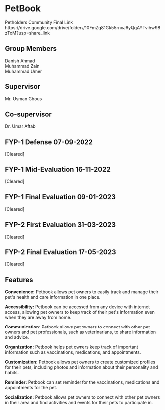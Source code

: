 <h1>PetBook</h1>
Petholders Community
Final Link https://drive.google.com/drive/folders/10FmZq81Gk55rnxJ6yQqAYTvihw98zToM?usp=share_link

<h2>Group Members</h2>
Danish Ahmad<br>
Muhammad Zain<br>
Muhammad Umer<br>

<h2>Supervisor</h2>
Mr. Usman Ghous
<h2>Co-supervisor</h2>
Dr. Umar Aftab
<h2>FYP-1 Defense 07-09-2022</h2> [Cleared]
<h2>FYP-1 Mid-Evaluation  16-11-2022</h2> [Cleared]
<h2>FYP-1 Final Evaluation 09-01-2023</h2> [Cleared]
<h2>FYP-2 First Evaluation 31-03-2023</h2> [Cleared]
<h2>FYP-2 Final Evaluation 17-05-2023</h2> [Cleared]

<h2>Features</h2>

**Convenience:** Petbook allows pet owners to easily track and manage their pet's health and care information in one place.

**Accessibility:** Petbook can be accessed from any device with internet access, allowing pet owners to keep track of their pet's information even when they are away from home.

**Communication:** Petbook allows pet owners to connect with other pet owners and pet professionals, such as veterinarians, to share information and advice.

**Organization:** Petbook helps pet owners keep track of important information such as vaccinations, medications, and appointments.

**Customization:** Petbook allows pet owners to create customized profiles for their pets, including photos and information about their personality and habits.

**Reminder:** Petbook can set reminder for the vaccinations, medications and appointments for the pet.

**Socialization:** Petbook allows pet owners to connect with other pet owners in their area and find activities and events for their pets to participate in.
